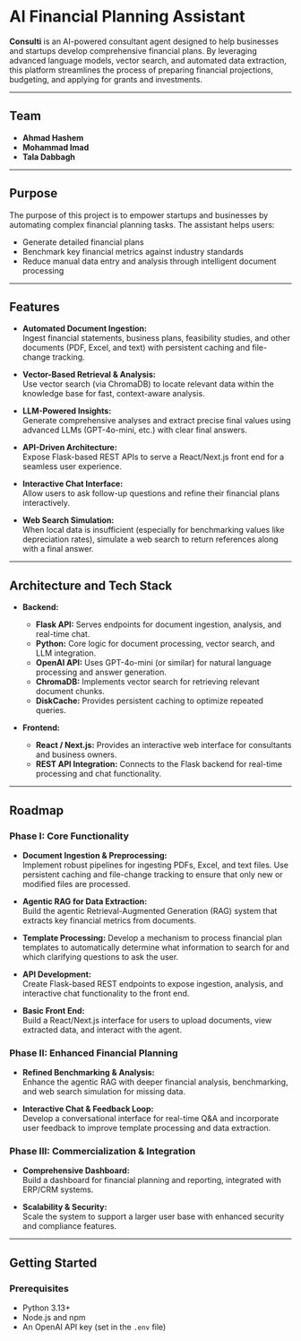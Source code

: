 # AI Financial Planning Assistant

**Consulti** is an AI-powered consultant agent designed to help businesses and startups develop comprehensive financial plans. By leveraging advanced language models, vector search, and automated data extraction, this platform streamlines the process of preparing financial projections, budgeting, and applying for grants and investments.

---

## Team

- **Ahmad Hashem** 
- **Mohammad Imad** 
- **Tala Dabbagh** 

---

## Purpose

The purpose of this project is to empower startups and businesses by automating complex financial planning tasks. The assistant helps users:
- Generate detailed financial plans
- Benchmark key financial metrics against industry standards
- Reduce manual data entry and analysis through intelligent document processing

---

## Features

- **Automated Document Ingestion:**  
  Ingest financial statements, business plans, feasibility studies, and other documents (PDF, Excel, and text) with persistent caching and file-change tracking.

- **Vector-Based Retrieval & Analysis:**  
  Use vector search (via ChromaDB) to locate relevant data within the knowledge base for fast, context-aware analysis.

- **LLM-Powered Insights:**  
  Generate comprehensive analyses and extract precise final values using advanced LLMs (GPT-4o-mini, etc.) with clear final answers.

- **API-Driven Architecture:**  
  Expose Flask-based REST APIs to serve a React/Next.js front end for a seamless user experience.

- **Interactive Chat Interface:**  
  Allow users to ask follow-up questions and refine their financial plans interactively.

- **Web Search Simulation:**  
  When local data is insufficient (especially for benchmarking values like depreciation rates), simulate a web search to return references along with a final answer.

---

## Architecture and Tech Stack

- **Backend:**  
  - **Flask API:** Serves endpoints for document ingestion, analysis, and real-time chat.
  - **Python:** Core logic for document processing, vector search, and LLM integration.
  - **OpenAI API:** Uses GPT-4o-mini (or similar) for natural language processing and answer generation.
  - **ChromaDB:** Implements vector search for retrieving relevant document chunks.
  - **DiskCache:** Provides persistent caching to optimize repeated queries.

- **Frontend:**  
  - **React / Next.js:** Provides an interactive web interface for consultants and business owners.
  - **REST API Integration:** Connects to the Flask backend for real-time processing and chat functionality.

---

## Roadmap

### Phase I: Core Functionality
- **Document Ingestion & Preprocessing:**  
  Implement robust pipelines for ingesting PDFs, Excel, and text files. Use persistent caching and file-change tracking to ensure that only new or modified files are processed.
  
- **Agentic RAG for Data Extraction:**  
  Build the agentic Retrieval-Augmented Generation (RAG) system that extracts key financial metrics from documents.  

- **Template Processing:** Develop a mechanism to process financial plan templates to automatically determine what information to search for and which clarifying questions to ask the user.

- **API Development:**  
  Create Flask-based REST endpoints to expose ingestion, analysis, and interactive chat functionality to the front end.

- **Basic Front End:**  
  Build a React/Next.js interface for users to upload documents, view extracted data, and interact with the agent.

### Phase II: Enhanced Financial Planning
- **Refined Benchmarking & Analysis:**  
  Enhance the agentic RAG with deeper financial analysis, benchmarking, and web search simulation for missing data.
  
- **Interactive Chat & Feedback Loop:**  
  Develop a conversational interface for real-time Q&A and incorporate user feedback to improve template processing and data extraction.

### Phase III: Commercialization & Integration
- **Comprehensive Dashboard:**  
  Build a dashboard for financial planning and reporting, integrated with ERP/CRM systems.
  
- **Scalability & Security:**  
  Scale the system to support a larger user base with enhanced security and compliance features.
---

## Getting Started

### Prerequisites

- Python 3.13+
- Node.js and npm
- An OpenAI API key (set in the `.env` file)

